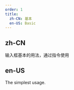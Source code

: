 ```yaml
---
order: 1
title:
  zh-CN: 基本
  en-US: Basic
---
```


## zh-CN

输入框基本的用法，通过指令使用

## en-US

The simplest usage.

